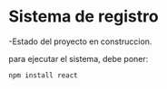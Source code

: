 <h1>Sistema de registro</h1>

-Estado del proyecto en construccion.

para ejecutar el sistema, debe poner:

```npm install react```
